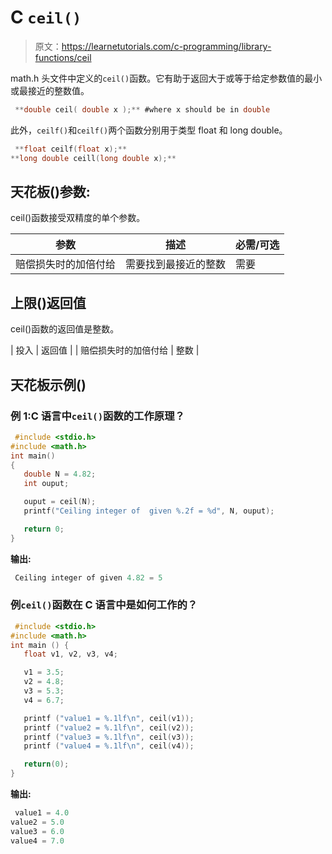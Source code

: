# C `ceil()`

> 原文：<https://learnetutorials.com/c-programming/library-functions/ceil>

math.h 头文件中定义的`ceil()`函数。它有助于返回大于或等于给定参数值的最小或最接近的整数值。

```c
 **double ceil( double x );** #where x should be in double 

```

此外，`ceilf()`和`ceilf()`两个函数分别用于类型 float 和 long double。

```c
 **float ceilf(float x);** 
**long double ceill(long double x);** 

```

## 天花板()参数:

ceil()函数接受双精度的单个参数。

| 参数 | 描述 | 必需/可选 |
| --- | --- | --- |
| 赔偿损失时的加倍付给 | 需要找到最接近的整数 | 需要 |

## 上限()返回值

ceil()函数的返回值是整数。

| 投入 | 返回值 |
| 赔偿损失时的加倍付给 | 整数 |

## 天花板示例()

### 例 1:C 语言中`ceil()`函数的工作原理？

```c
 #include <stdio.h>
#include <math.h>
int main()
{
   double N = 4.82;
   int ouput;

   ouput = ceil(N);
   printf("Ceiling integer of  given %.2f = %d", N, ouput);

   return 0;
} 

```

**输出:**

```c
 Ceiling integer of given 4.82 = 5 
```

### 例`ceil()`函数在 C 语言中是如何工作的？

```c
 #include <stdio.h>
#include <math.h>
int main () {
   float v1, v2, v3, v4;

   v1 = 3.5;
   v2 = 4.8;
   v3 = 5.3;
   v4 = 6.7;

   printf ("value1 = %.1lf\n", ceil(v1));
   printf ("value2 = %.1lf\n", ceil(v2));
   printf ("value3 = %.1lf\n", ceil(v3));
   printf ("value4 = %.1lf\n", ceil(v4));

   return(0);
} 

```

**输出:**

```c
 value1 = 4.0
value2 = 5.0
value3 = 6.0
value4 = 7.0 
```